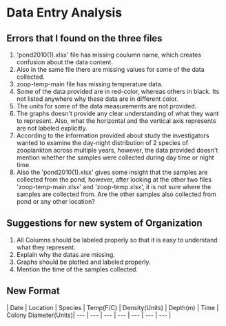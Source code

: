 
# Data Entry Analysis #

## Errors that I found on the three files ##
1. 'pond2010(1).xlsx' file has missing coulumn name, which creates confusion about the data content.
2. Also in the same file there are missing values for some of the data collected.
3. zoop-temp-main file has missing temperature data.
4. Some of the data provided are in red-color, whereas others in black. Its not listed anywhere why these data are in different color.
5. The units for some of the data measurements are not provided. 
6. The graphs doesn't provide any clear understanding of what they want to represent. Also, what the horizontal and the vertical axis represents are not labeled explicitly.
7. According to the information provided about study the investigators wanted to examine the day-night distribution of 2 species of zooplankton across multiple years, however, the data provided doesn't mention whether the samples were collected during day time or night time.
8. Also the 'pond2010(1).xlsx' gives some insight that the samples are collected from the pond, however, after looking at the other two files 'zoop-temp-main.xlsx' and 'zoop-temp.xlsx', it is not sure where the samples are collected from. Are the other samples also collected from pond or any other location?

## Suggestions for new system of Organization ##

1. All Columns should be labeled properly so that it is easy to understand what they represent. 
2. Explain why the datas are missing.
3. Graphs should be plotted and labeled properly.
4. Mention the time of the samples collected. 

## New Format ##

| Date       | Location       | Species       | Temp(F/C)       | Density(Units)       | Depth(m)     | Time      | Colony Diameter(Units)|
--- | --- | --- | --- | --- | --- | --- |

